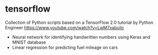 # tensorflow
Collection of Python scripts based on a TensorFlow 2.0 tutorial by Python Engineer https://www.youtube.com/watch?v=LwM7xabuiIc
* Neural network for identifying handwritten numbers using Keras and MNIST database
* Linear regression for predicting fuel mileage on cars
